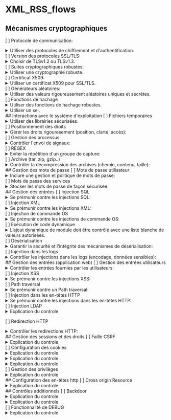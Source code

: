 # XML_RSS_flows
## Mécanismes cryptographiques
[ ] Protocole de communication:
<details>
<summary>Utiliser des protocoles de chiffrement et d'authentification.</summary>
Il est nécessaire d’utiliser uniquement des protocoles pouvant chiffrer et authentifier les communications.
</details>
[ ]  Version des protocoles SSL/TLS:
<details>
<summary>Choisir de TLSv1.2 ou TLSv1.3.</summary>
Il est recommandé de choisir les protocoles TLSv1.2 ou TLSv1.3 qui sont considérés comme étant sécurisés.
</details>
[ ] Suites cryptographiques robustes:
<details>
<summary>Utiliser une cryptographie robuste.</summary>
Il est nécessaire d’utiliser des suites cryptographiques robustes (cf guide de développement sécurisé python pour le détail).
</details>
[ ] Certificat X509:
<details>
<summary>Utiliser un certificat X509 pour SSL/TLS.</summary>
Pour établir une connexion SSL/TLS non vulnérable aux attaques « Man-In-The-Middle », il est essentiel de s’assurer que le serveur présente un certificat X509 valide.
</details>
[ ] Générateurs aléatoires:
<details>
<summary>Utiliser des valeurs rigoureusement aléatoires uniques et secrètes.</summary>
- Utiliser uniquement des générateurs de nombre aléatoire (CSPRNG) : secrets() en python.
- Utiliser les valeurs aléatoires une seule fois
- Ne pas exposer les valeurs aléatoires générées
</details>
[ ] Fonctions de hachage
<details>
<summary>Utiliser des fonctions de hachage robustes.</summary>
Il est recommandé d’utiliser les algorithmes suivants : SHA-256, SHA-512, SHA-3 or bcrypt.</details>
<details>
<summary>Utiliser un sel.</summary>
- Utiliser des fonctions de hash qui génèrent leur propre sel, ou générer un sel aléatoire d’au moins 32 octets.
-  Le sel doit être au moins aussi long que la longueur du hash retournée.
- Le sel peut être stocké à côté du hash, pour les futures opérations de validations du hash (cas du mot de passe).
</details>
## Interactions avec le système d'exploitation
[ ] Fichiers temporaires
<details><summary>Utiliser des librairies sécurisées.</summary> Il convient d’utiliser des librairies de création de fichier temporaire sécurisée (ex : NamedTemporaryFile).</details>
[ ] Positionnement des droits
<details>
<summary>Gérer les droits rigouresement (position, clarté, accès):</summary>
- D’utiliser un dossier dédié à l’application, avec des droits correctement positionnés.
- Utiliser lorsque cela est possible des fichiers avec des noms imprédictibles.
- Le fichier temporaire n’est accessible en lecture et écriture que par l’ID de l’utilisateur qui l’a créé.
- Le « file descriptor » ne doit pas être hérité par les processus enfants.
- Supprimer les fichiers temporaires dès qu’ils sont fermés.
</details>
[ ] Gestion des processus
<details>
<summary>Contrôler l'envoi de signaux: </summary>
- Contrôler qu’un utilisateur est autorisé à envoyer un signal, par exemple en l’interdisant si l’utilisateur n’est pas maitre du processus.
- Configurer le processus qui envoie le signal avec des permissions minimales.
</details>
[ ] REGEX
<details>
<summary>Eviter la répétition d'un groupe de capture:</summary>
- Utilisez si possible une bibliothèque qui n'est pas vulnérable aux attaques Redos comme Google Re2. 
- Sinon, éviter la répétition d’un groupe de capture ayant lui-même une répétition ou une alternative avec un recouvrement, comme :
	- (a+)+ : répétition d’un groupe ayant lui-même une répétition
	- (a|aa)+ : répétition d’un groupe ayant lui-même une alternative avec recouvrement
</details>
[ ] Archive (tar, zip, gzip..)
<details>
<summary>Contrôler la décompression des archives (chemin, contenu, taille):</summary> 
Les applications qui décompressent des archives doivent vérifier :
- Le chemin où les archives sont développées.
- Ne pas se fier aveuglément au contenu de l'archive.
- Les archives ne doivent pas être décompressées en dehors du répertoire racine où l'archive est censée être décompressée.
- De plus, les applications doivent contrôler la taille des données décompressées pour ne pas être victimes d'une attaque de type "Zip Bomb".
</details>
## Gestion des mots de passe
[ ] Mots de passe utilisateur
<details>
<summary>Inclure une gestion et politique de mots de passe:</summary>
- Longueur de 8 caractères minimum pour un compte utilisateur.
- Longueur de 12 caractères minimum pour un compte à privilège.
- 3 classes de caractères.
- Une comparaison avec une liste des mots de passe les plus communs.
- Un temps d’expiration de 90 jours.
- Une interdiction de réutiliser l’un des 4 derniers mots de passe.
- Le mot de passe doit être modifier à la première utilisation.
</details>
[ ] Mots de passe des services
<details>
<summary>Stocker les mots de passe de façon sécurisée:</summary>
- Les mots de passe sont stockés en dehors du code sources, comme dans un fichier avec des droits restreints ou encore dans une base de gestion des secrets (ex : secret Kubernetes).
- Si un fichier de configuration est utilisé, il ne doit pas être ajouté dans le gestionnaire de version du code source.
</details>
## Gestion des entrées
[ ] Injection SQL
<details><summary>Se prémunir contre les injections SQL:</summary> 
- Il convient d’utiliser des requêtes préparées plutôt que de concaténer des chaines de caractères statiques avec des données incertaines.
- De cette façon, les “charges” potentielles seront échappées correctement et vues comme des chaines de caractères par la base de données.
</details>
[ ] Injection XML
<details><summary>Se prémunir contre les injections XML:</summary> 
- Il est recommandé de désactiver la fonctionnalité « EXTERNAL ou INTERNAL ENTITY » et l'accès au réseau lors de la construction de document XML (ou Xpath).
</details>
[ ] Injection de commande OS
<details><summary>Se prémunir contre les injections de commande OS:</summary> 
S’il est nécessaire d’exécuter des commandes système qui contiennent des entrées non maitrisées, il convient :
- D’utiliser le module de sous-processus sans le shell=true. Dans ce cas, le sous-processus attend un tableau où la commande et ses arguments sont séparés.
- D’échapper les arguments avec shlex.quote.
</details>
[ ] Exécution de code dynamique
<details><summary>L’ajout dynamique de module doit être contrôlé avec une liste blanche de valeurs autorisées.</summary> </details>
[ ] Désérialisation
<details><summary>Garantir la sécurité et l'intégrité des mécanismes de désérialisation:</summary>
- N’utiliser le module PyYAML qu'avec l’option « safe load » configuré.
- Utiliser des formats qui valident l’intégrité des données (JWT...)
</details>
[ ] Injection dans les logs
<details><summary>Contrôler les injections dans les logs (encodage, données sensibles):</summary>
- Reformater ou encoder toutes les entrées avant de les inscrire dans les logs. Cela inclut la vérification de la taille, du contenu, de l’encodage, de la syntaxe, ou la validation en utilisant des listes blanches chaque fois que cela est possible.
- S’assurer que le programme ne puisse pas insérer de données sensibles dans les logs ou dans la sortie standard / d’erreur.
</details>
## Gestion des entrées (application web)
[ ] Gestion des entrées utilisateurs
<details><summary>Contrôler les entrées fournies par les utilisateurs:</summary> 
- Il convient de s’assurer que toutes les entrées utilisateurs correspondent à des choix ou formats attendus.
- Valider les données fournies par l'utilisateur sur la base d'une liste blanche ou d’une vérification du format (alphanumérique, longueur, valeur…) et rejeter les entrées qui ne correspondent pas.
</details>
[ ] Injection XSS
<details><summary>Se prémunir contre les injections XSS:</summary>
- Encoder les données fournies par l'utilisateur qui sont retournées par le serveur. 
- Adapter l'encodage par apport au contexte de sortie.
- Utiliser l'encodage HTML pour le contenu HTML.
- Utiliser l'encodage des attributs HTML pour les attributs.
- Utiliser l'encodage JavaScript pour le JavaScript généré par le serveur.
- Utiliser des méthodes d'échappement de caractère.   
- Utiliser des bibliothèques spécifiquement conçues pour cela.
</details>
[ ] Path traversal
<details><summary>Se prémunir contre un Path traversal:</summary> 
- opter pour une stratégie d'atténuation basée sur la liste blanche des chemins ou des caractères autorisés (ex : suppression des «. » « / »…).
- Utiliser des bibliothèques spécifiquement conçues pour cela.
</details>
[ ] Injection dans les en-têtes HTTP
<details><summary>Se prémunir contre les injections dans les en-têtes HTTP:</summary>
- Valider les données avant de les traiter (données fournies par l'utilisateur pour construire l'en-tête).
- La validation doit être basée sur une liste blanche.
</details>
[ ] Injection LDAP
<details><summary>Explication du controle</summary> 
- Echapper les caractères spéciaux (" ", "[ ], '"', "+", ",", ";","\\","\< ", ">" et null).
- RFC 4514 : Remplacer par ces caractères spéciaux par le caractère backslash '\' suivi des deux chiffres hexadécimaux correspondant au code ASCII du caractère à échapper.
- RFC 4515 : Les filtres de recherche LDAP doivent échapper un ensemble différent de caractères spéciaux ("*", "(", ")", "\" et null).
</details>

[ ] Redirection HTTP
<details><summary>Contrôler les redirections HTTP:</summary> 
- Valider les données fournies par l'utilisateur sur la base d'une liste blanche et rejeter les entrées qui ne correspondent pas.
</details>
## Gestion des sessions et des droits
[ ] Faille CSRF
<details><summary>Explication du controle</summary> Le principe de protection est de s’assurer que l’application requiert une authentification qui n’est pas utilisée automatiquement par le navigateur. Cela consiste typiquement en l’ajout d’un élément aléatoire à la validation de formulaire de telle sorte qu’une requête ne sera considérée comme légitime que si elle contient cet élément aléatoire. En effet, les attaques CSRF ne sont possibles que si les requêtes sont prédictibles.</details>
[ ] Configuration des cookies
<details><summary>Explication du controle</summary> Il convient donc de configurer les cookies avec :</details>

<details><summary>Explication du controle</summary> ·        L’attribut HttpOnly pour la plupart des cookies ; il est obligatoire pour les cookies de session ou sensible.</details>

<details><summary>Explication du controle</summary> ·        L’attribut Secure pour tous les cookies.</details>
[ ] Gestion des privilèges
<details><summary>Explication du controle</summary> Pour toutes requêtes reçues, il convient de vérifier si l’utilisateur possède suffisamment de droits sur l’objet ou la fonctionnalité demandés.</details>
## Configuration des en-têtes http
[ ] Cross origin Resource
<details><summary>Explication du controle</summary> Il convient de définir l'en-tête Access-Control-Allow-Origin avec une liste de domaines utilisés et de confiance uniquement.</details>
## Contrôles additionnels
[ ] Backdoor
<details><summary>Explication du controle</summary> Vérifier l’absence de backdoor dans le code source de l’application. Les backdoors prennent souvent la forme de code obfusqué (longue suite de caractères sans signification) qui correspondent à des payloads encodés ou chiffrés. </details>

<details><summary>Explication du controle</summary> Les ouvertures de connexion réseau vers des IP ou domaine inconnus peuvent également être des sources de menaces.</details>
[ ] Fonctionnalité de DEBUG
<details><summary>Explication du controle</summary> Vérifier l’absence de fonctionnalité de débogage dans les développements avant leur mise en production</details>


